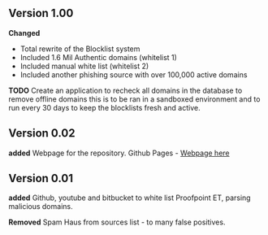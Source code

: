 ## **__Version 1.00__**
__Changed__
* Total rewrite of the Blocklist system
* Included 1.6 Mil Authentic domains (whitelist 1)
* Included manual white list (whitelist 2)
* Included another phishing source with over 100,000 active domains

__TODO__
Create an application to recheck all domains in the database to remove offline domains
this is to be ran in a sandboxed environment and to run every 30 days to keep the blocklists 
fresh and active.

## **__Version 0.02__**
__added__
Webpage for the repository.
Github Pages - [Webpage here](https://tempest-solutions-company.github.io/pihole_blocklists/)

## **__Version 0.01__**
__added__
Github, youtube and bitbucket to white list
Proofpoint ET, parsing malicious domains.

__Removed__
Spam Haus from sources list - to many false positives.


